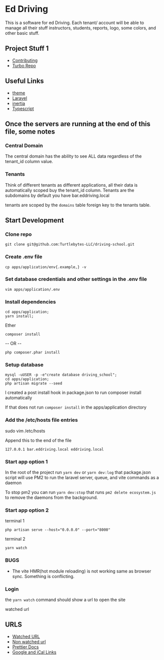 # Ed Driving

This is a software for ed Driving. Each tenant/ account will be able to manage all their stuff instructors, students, reports, logo, some colors, and other basic stuff.

## Project Stuff 1

-   [Contributing](docs/CONTRIBUTING.md)
-   [Turbo Repo](docs/TURBOREPO.md)

## Useful Links

-   [theme](https://demos.creative-tim.com/material-dashboard/pages/dashboard)
-   [Laravel](https://laravel.com/docs/9.x)
-   [inertia](https://inertiajs.com/)
-   [Typescript](https://www.typescriptlang.org/docs/)

## Once the servers are running at the end of this file, some notes

### Central Domain

The central domain has the ability to see ALL data regardless of the tenant_id column value.

### Tenants

Think of different tenants as different applications, all their data is automatically scoped buy the tenant_id column. Tenants are the subdomains by default you have bar.eddriving.local

tenants are scoped by the `domains` table foreign key to the tenants table.

## Start Development

### Clone repo

```shell
git clone git@github.com:Turtlebytes-LLC/driving-school.git
```

### Create .env file

```shell
cp apps/application/env{.example,} -v
```

### Set database credentials and other settings in the .env file

```shell
vim apps/application/.env
```

### Install dependencies

```shell
cd apps/application;
yarn install;
```

Ether

```shell
composer install
```

-- OR --

```shell
php composer.phar install
```

### Setup database

```shell
mysql -uUSER -p -e"create database driving_school";
cd apps/application;
php artisan migrate --seed
```

I created a post install hook in package.json to run composer install automatically

If that does not run `composer install` in the apps/application directory

### Add the /etc/hosts file entries

sudo vim /etc/hosts

Append this to the end of the file

```shell
127.0.0.1 bar.eddriving.local eddriving.local
```

### Start app option 1

In the root of the project run `yarn dev` or `yarn dev:log` that package.json script will use PM2 to run the laravel server, queue, and vite commands as a daemon

To stop pm2 you can run `yarn dev:stop` that runs `pm2 delete ecosystem.js` to remove the daemons from the background.

### Start app option 2

terminal 1

```shell
php artisan serve --host="0.0.0.0" --port="8000"
```

terminal 2

```shell
yarn watch
```

### BUGS

-   The vite HMR(hot module reloading) is not working same as browser sync. Something is conflicting.

### Login

the `yarn watch` command should show a url to open the site

watched url

## URLS

-   [Watched URL]('http://localhost:3000')
-   [Non watched url](http://eddriving.local:8000)
-   [Prettier Docs](https://prettier.io/docs/en/options.html)
-   [Google and iCal Links](https://github.com/spatie/calendar-links)
